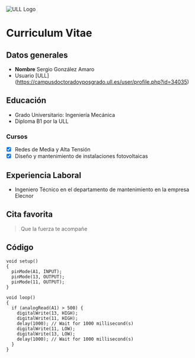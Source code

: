 ![ULL Logo](https://www.ull.es/portal/noticias/wp-content/uploads/sites/13/2018/04/ull-nuevo-logo.jpg)

# Curriculum Vitae
## Datos generales
* **Nombre** Sergio González Amaro
* Usuario [ULL] (https://campusdoctoradoyposgrado.ull.es/user/profile.php?id=34035)

## Educación
* Grado Universitario: Ingeniería Mecánica
* Diploma B1 por la ULL
### Cursos
- [x] Redes de Media y Alta Tensión
- [x] Diseño y mantenimiento de instalaciones fotovoltaicas

## Experiencia Laboral
* Ingeniero Técnico en el departamento de mantenimiento en la empresa Elecnor
## Cita favorita
> Que la fuerza te acompañe
## Código 
``` Arduino
void setup()
{
  pinMode(A1, INPUT);
  pinMode(13, OUTPUT);
  pinMode(11, OUTPUT);
}

void loop()
{
  if (analogRead(A1) > 500) {
    digitalWrite(13, HIGH);
    digitalWrite(11, HIGH);
    delay(1000); // Wait for 1000 millisecond(s)
    digitalWrite(11, LOW);
    digitalWrite(13, LOW);
    delay(1000); // Wait for 1000 millisecond(s)
  }
}

